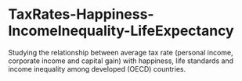 # TaxRates-Happiness-IncomeInequality-LifeExpectancy
Studying the relationship between average tax rate (personal income, corporate income and capital gain) with happiness, life standards and income inequality among developed (OECD) countries.
